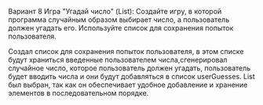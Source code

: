 Вариант 8
Игра "Угадай число" (List):
Создайте игру, в которой программа случайным образом выбирает число, а пользователь должен угадать его. Используйте список для сохранения попыток пользователя.


Создал список для сохранения попыток пользователя, в этом списке будут храниться введенные пользователем числа,сгенерировал случайное число, которое пользователь должен угадать,
пользователь будет вводить числа и они будут добавляться в список userGuesses. List был выбран, так как он обеспечивает удобное добавление и хранение элементов в последовательном порядке. 
